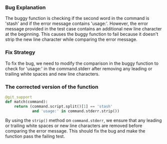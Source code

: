 ### Bug Explanation
The buggy function is checking if the second word in the command is 'stash' and if the error message contains 'usage:'. However, the error message provided in the test case contains an additional new line character at the beginning. This causes the buggy function to fail because it doesn't strip the new line character while comparing the error message.

### Fix Strategy
To fix the bug, we need to modify the comparison in the buggy function to check for 'usage:' in the command.stderr after removing any leading or trailing white spaces and new line characters.

### The corrected version of the function
```python
@git_support
def match(command):
    return (command.script.split()[1] == 'stash'
            and 'usage:' in command.stderr.strip())
``` 

By using the `strip()` method on `command.stderr`, we ensure that any leading or trailing white spaces or new line characters are removed before comparing the error message. This should fix the bug and make the function pass the failing test.